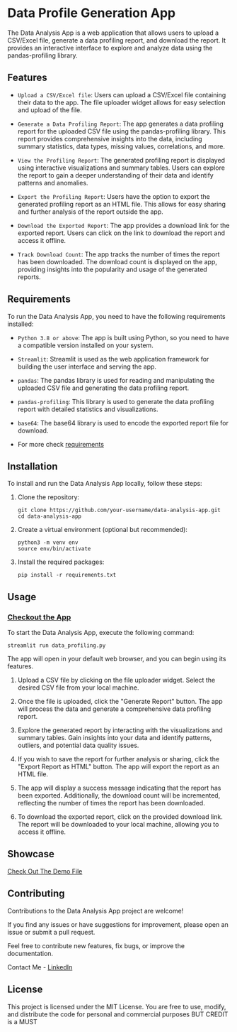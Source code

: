 # Data Profile Generation App

The Data Analysis App is a web application that allows users to upload a CSV/Excel file, generate a data profiling report, and download the report. It provides an interactive interface to explore and analyze data using the pandas-profiling library.

## Features

- ```Upload a CSV/Excel file```: Users can upload a CSV/Excel file containing their data to the app. The file uploader widget allows for easy selection and upload of the file.

- ```Generate a Data Profiling Report```: The app generates a data profiling report for the uploaded CSV file using the pandas-profiling library. This report provides comprehensive insights into the data, including summary statistics, data types, missing values, correlations, and more.

- ```View the Profiling Report```: The generated profiling report is displayed using interactive visualizations and summary tables. Users can explore the report to gain a deeper understanding of their data and identify patterns and anomalies.

- ```Export the Profiling Report```: Users have the option to export the generated profiling report as an HTML file. This allows for easy sharing and further analysis of the report outside the app.

- ```Download the Exported Report```: The app provides a download link for the exported report. Users can click on the link to download the report and access it offline.

- ```Track Download Count```: The app tracks the number of times the report has been downloaded. The download count is displayed on the app, providing insights into the popularity and usage of the generated reports.

## Requirements

To run the Data Analysis App, you need to have the following requirements installed:

- ```Python 3.8 or above```: The app is built using Python, so you need to have a compatible version installed on your system.

- ```Streamlit```: Streamlit is used as the web application framework for building the user interface and serving the app.

- ```pandas```: The pandas library is used for reading and manipulating the uploaded CSV file and generating the data profiling report.

- ```pandas-profiling```: This library is used to generate the data profiling report with detailed statistics and visualizations.

- ```base64```: The base64 library is used to encode the exported report file for download.

- For more check [requirements](https://github.com/soopertramp/data-analysis-app/blob/main/requirements.txt)

## Installation

To install and run the Data Analysis App locally, follow these steps:

1. Clone the repository:

   ```shell
   git clone https://github.com/your-username/data-analysis-app.git
   cd data-analysis-app
   
2. Create a virtual environment (optional but recommended):

    ```shell
    python3 -m venv env
    source env/bin/activate

3. Install the required packages:

    ```shell
    pip install -r requirements.txt

## Usage

### [Checkout the App](https://shorturl.at/tORT2)

To start the Data Analysis App, execute the following command:

    streamlit run data_profiling.py
    
The app will open in your default web browser, and you can begin using its features.

1. Upload a CSV file by clicking on the file uploader widget. Select the desired CSV file from your local machine.

2. Once the file is uploaded, click the "Generate Report" button. The app will process the data and generate a comprehensive data profiling report.

3. Explore the generated report by interacting with the visualizations and summary tables. Gain insights into your data and identify patterns, outliers, and potential data quality issues.

4. If you wish to save the report for further analysis or sharing, click the "Export Report as HTML" button. The app will export the report as an HTML file.

5. The app will display a success message indicating that the report has been exported. Additionally, the download count will be incremented, reflecting the number of times the report has been downloaded.

6. To download the exported report, click on the provided download link. The report will be downloaded to your local machine, allowing you to access it offline.

## Showcase

[Check Out The Demo File](https://soopertramp.github.io/data-profile-generation/)

## Contributing
Contributions to the Data Analysis App project are welcome! 

If you find any issues or have suggestions for improvement, please open an issue or submit a pull request. 

Feel free to contribute new features, fix bugs, or improve the documentation.

Contact Me - [LinkedIn](https://www.linkedin.com/in/pradeepchandra-reddy-s-c/)

## License
This project is licensed under the MIT License. You are free to use, modify, and distribute the code for personal and commercial purposes BUT CREDIT is a MUST  
